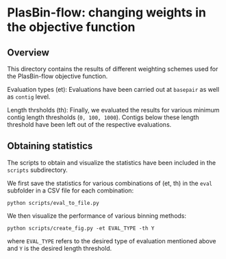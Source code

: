 # PlasBin-flow: changing weights in the objective function

## Overview

This directory contains the results of different weighting schemes used for the PlasBin-flow objective function. 

Evaluation types (et): Evaluations have been carried out at `basepair` as well as `contig` level. 

Length thrsholds (th): Finally, we evaluated the results for various minimum contig length thresholds (`0, 100, 1000`). Contigs below these length threshold have been left out of the respective evaluations.

## Obtaining statistics

The scripts to obtain and visualize the statistics have been included in the `scripts` subdirectory. 

We first save the statistics for various combinations of (et, th) in the `eval` subfolder in a CSV file for each combination:
```
python scripts/eval_to_file.py
```

We then visualize the performance of various binning methods:
```
python scripts/create_fig.py -et EVAL_TYPE -th Y 
```
where `EVAL_TYPE` refers to the desired type of evaluation mentioned above and `Y` is the desired length threshold. 